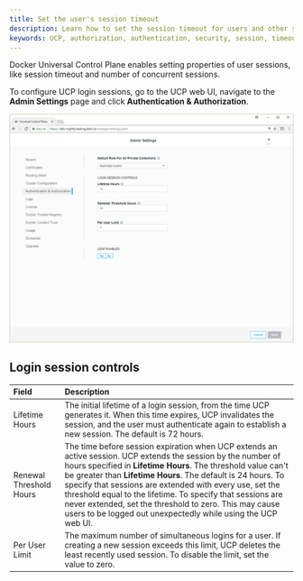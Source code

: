 ```yaml
---
title: Set the user's session timeout
description: Learn how to set the session timeout for users and other session properties.
keywords: UCP, authorization, authentication, security, session, timeout
---
```


Docker Universal Control Plane enables setting properties of user sessions,
like session timeout and number of concurrent sessions.

To configure UCP login sessions, go to the UCP web UI, navigate to the
**Admin Settings** page and click **Authentication & Authorization**.

![](../../images/authentication-authorization.png)

## Login session controls

|          Field          |                                                                                                                                                                                                                                             Description                                                                                                                                                                                                                                             |
| :---------------------- | :-------------------------------------------------------------------------------------------------------------------------------------------------------------------------------------------------------------------------------------------------------------------------------------------------------------------------------------------------------------------------------------------------------------------------------------------------------------------------------------------------- |
| Lifetime Hours          | The initial lifetime of a login session, from the time UCP generates it. When this time expires, UCP invalidates the session, and the user must authenticate again to establish a new session. The default is 72 hours.                                                                                                                                                                                                                                                                             |
| Renewal Threshold Hours | The time before session expiration when UCP extends an active session. UCP extends the session by the number of hours specified in **Lifetime Hours**. The threshold value can't be greater than **Lifetime Hours**. The default is 24 hours. To specify that sessions are extended with every use, set the threshold equal to the lifetime. To specify that sessions are never extended, set the threshold to zero. This may cause users to be logged out unexpectedly while using the UCP web UI. |
| Per User Limit          | The maximum number of simultaneous logins for a user. If creating a new session exceeds this limit, UCP deletes the least recently used session. To disable the limit, set the value to zero.                                                                                                                                                                                                                                                                                                       |
